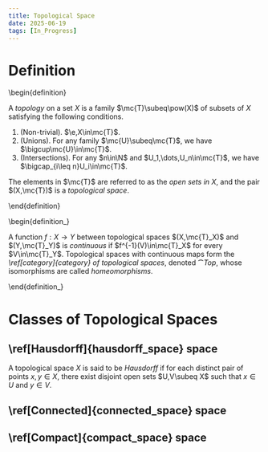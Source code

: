 ```yaml
---
title: Topological Space
date: 2025-06-19
tags: [In_Progress]
---
```


# Definition

\begin{definition}

A _topology_ on a set $X$ is a family $\mc{T}\subeq\pow(X)$ of subsets of $X$ satisfying the following conditions.
1. (Non-trivial). $\e,X\in\mc{T}$.
2. (Unions). For any family $\mc{U}\subeq\mc{T}$, we have $\bigcup\mc{U}\in\mc{T}$.
3. (Intersections). For any $n\in\N$ and $U_1,\dots,U_n\in\mc{T}$, we have $\bigcap_{i\leq n}U_i\in\mc{T}$.

The elements in $\mc{T}$ are referred to as the _open sets in $X$_, and the pair $(X,\mc{T})$ is a _topological space_.

\end{definition}

\begin{definition_}

A function $f:X\to Y$ between topological spaces $(X,\mc{T}_X)$ and $(Y,\mc{T}_Y)$ is _continuous_ if $f^{-1}(V)\in\mc{T}_X$  for every $V\in\mc{T}_Y$. Topological spaces with continuous maps form the _\ref[category]{category} of topological spaces_, denoted $\cat{Top}$, whose isomorphisms are called _homeomorphisms_.

\end{definition_}

# Classes of Topological Spaces

## \ref[Hausdorff]{hausdorff_space} space

A topological space $X$ is said to be _Hausdorff_ if for each distinct pair of points $x,y\in X$, there exist disjoint open sets $U,V\subeq X$ such that $x\in U$ and $y\in V$.

## \ref[Connected]{connected_space} space

## \ref[Compact]{compact_space} space
